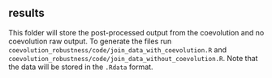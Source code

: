 ## results

This folder will store the post-processed output from the coevolution and no coevolution raw output. To generate the files run `coevolution_robustness/code/join_data_with_coevolution.R` and `coevolution_robustness/code/join_data_without_coevolution.R`. Note that the data will be stored in the `.Rdata` format.
